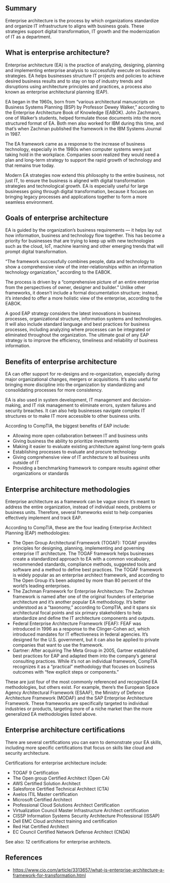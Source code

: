 ## Summary

Enterprise architecture is the process by which organizations standardize and organize IT infrastructure to aligns with business goals. These strategies support digital transformation, IT growth and the modernization of IT as a department.

## What is enterprise architecture?
Enterprise architecture (EA) is the practice of analyzing, designing, planning and implementing enterprise analysis to successfully execute on business strategies. EA helps businesses structure IT projects and policies to achieve desired business results and to stay on top of industry trends and disruptions using architecture principles and practices, a process also known as enterprise architectural planning (EAP).

EA began in the 1960s, born from “various architectural manuscripts on Business Systems Planning (BSP) by Professor Dewey Walker,” according to the Enterprise Architecture Book of Knowledge (EABOK). John Zachmann, one of Walker’s students, helped formulate those documents into the more structured format of EA. Both men also worked for IBM during this time, and that’s when Zachman published the framework in the IBM Systems Journal in 1987.

The EA framework came as a response to the increase of business technology, especially in the 1980s when computer systems were just taking hold in the workplace. Companies soon realized they would need a plan and long-term strategy to support the rapid growth of technology and that remains true today.

Modern EA strategies now extend this philosophy to the entire business, not just IT, to ensure the business is aligned with digital transformation strategies and technological growth. EA is especially useful for large businesses going through digital transformation, because it focuses on bringing legacy processes and applications together to form a more seamless environment.

## Goals of enterprise architecture

EA is guided by the organization’s business requirements — it helps lay out how information, business and technology flow together. This has become a priority for businesses that are trying to keep up with new technologies such as the cloud, IoT, machine learning and other emerging trends that will prompt digital transformation.

“The framework successfully combines people, data and technology to show a comprehensive view of the inter-relationships within an information technology organization,” according to the EABOK.  

The process is driven by a “comprehensive picture of an entire enterprise from the perspectives of owner, designer and builder.” Unlike other frameworks, it doesn’t include a formal documentation structure; instead, it’s intended to offer a more holistic view of the enterprise, according to the EABOK.

A good EAP strategy considers the latest innovations in business processes, organizational structure, information systems and technologies. It will also include standard language and best practices for business processes, including analyzing where processes can be integrated or eliminated throughout the organization. The ultimate goal of any EAP strategy is to improve the efficiency, timeliness and reliability of business information.

## Benefits of enterprise architecture

EA can offer support for re-designs and re-organization, especially during major organizational changes, mergers or acquisitions. It’s also useful for bringing more discipline into the organization by standardizing and consolidating processes for more consistency.

EA is also used in system development, IT management and decision-making, and IT risk management to eliminate errors, system failures and security breaches. It can also help businesses navigate complex IT structures or to make IT more accessible to other business units.

According to CompTIA, the biggest benefits of EAP include:

- Allowing more open collaboration between IT and business units
- Giving business the ability to prioritize investments
- Making it easier to evaluate existing architecture against long-term goals
- Establishing processes to evaluate and procure technology
- Giving comprehensive view of IT architecture to all business units outside of IT
- Providing a benchmarking framework to compare results against other organizations or standards

## Enterprise architecture methodologies

Enterprise architecture as a framework can be vague since it’s meant to address the entire organization, instead of individual needs, problems or business units. Therefore, several frameworks exist to help companies effectively implement and track EAP.

According to CompTIA, these are the four leading Enterprise Architect Planning (EAP) methodologies:

- The Open Group Architectural Framework (TOGAF): TOGAF provides principles for designing, planning, implementing and governing enterprise IT architecture. The TOGAF framework helps businesses create a standardized approach to EA with a common vocabulary, recommended standards, compliance methods, suggested tools and software and a method to define best practices. The TOGAF framework is widely popular as an enterprise architect framework, and according to The Open Group it’s been adopted by more than 80 percent of the world’s leading enterprises.
- The Zachman Framework for Enterprise Architecture: The Zachman framework is named after one of the original founders of enterprise architecture and it’s another popular EA methodology. It’s better understood as a “taxonomy,” according to CompTIA, and it spans six architectural focal points and six primary stakeholders to help standardize and define the IT architecture components and outputs.
- Federal Enterprise Architecture Framework (FEAF): FEAF was introduced in 1996 as a response to the Clinger-Cohen act, which introduced mandates for IT effectiveness in federal agencies. It’s designed for the U.S. government, but it can also be applied to private companies that want to use the framework.
- Gartner: After acquiring The Meta Group in 2005, Gartner established best practices for EAP and adapted them into the company’s general consulting practices. While it’s not an individual framework, CompTIA recognizes it as a “practical” methodology that focuses on business outcomes with “few explicit steps or components.”

These are just four of the most commonly referenced and recognized EA methodologies, but others exist. For example, there’s the European Space Agency Architectural Framework (ESAAF), the Ministry of Defence Architecture Framework (MODAF) and the SAP Enterprise Architecture Framework. These frameworks are specifically targeted to individual industries or products, targeting more of a niche market than the more generalized EA methodologies listed above.

## Enterprise architecture certifications
There are several certifications you can earn to demonstrate your EA skills, including more specific certifications that focus on skills like cloud and security architecture.

Certifications for enterprise architecture include:

* TOGAF 9 Certification
* The Open group Certified Architect (Open CA)
* AWS Certified Solution Architect
* Salesforce Certified Technical Architect (CTA)
* Axelos ITIL Master certification
* Microsoft Certified Architect
* Professional Cloud Solutions Architect Certification
* Virtualization Council Master Infrastructure Architect certification
* CISSP Information Systems Security Architecture Professional (ISSAP)
* Dell EMC Cloud architect training and certification
* Red Hat Certified Architect
* EC Council Certified Network Defense Architect (CNDA)

See also: 12 certifications for enterprise architects.

## References

* https://www.cio.com/article/3313657/what-is-enterprise-architecture-a-framework-for-transformation.html
